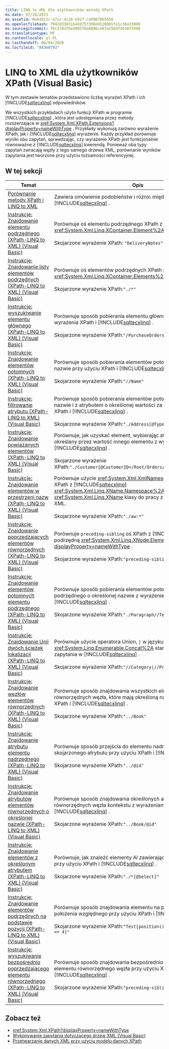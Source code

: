 ```yaml
---
title: LINQ to XML dla użytkowników metody XPath
ms.date: 07/20/2015
ms.assetid: 0e64911c-a7cc-4c20-b927-ca99078b5656
ms.openlocfilehash: 7942d33831644875f390e9128965fe1c36433808
ms.sourcegitcommit: f8c270376ed905f6a8896ce0fe25b4f4b38ff498
ms.translationtype: MT
ms.contentlocale: pl-PL
ms.lasthandoff: 06/04/2020
ms.locfileid: "84368793"
---
```

# <a name="linq-to-xml-for-xpath-users-visual-basic"></a>LINQ to XML dla użytkowników XPath (Visual Basic)

W tym zestawie tematów przedstawiono liczbę wyrażeń XPath i ich [!INCLUDE[sqltecxlinq](~/includes/sqltecxlinq-md.md)] odpowiedników.  
  
 We wszystkich przykładach użyto funkcji XPath w programie [!INCLUDE[sqltecxlinq](~/includes/sqltecxlinq-md.md)] , która jest udostępniana przez metody rozszerzające w <xref:System.Xml.XPath.Extensions?displayProperty=nameWithType> . Przykłady wykonują zarówno wyrażenie XPath, jak i [!INCLUDE[sqltecxlinq](~/includes/sqltecxlinq-md.md)] wyrażenie. Każdy przykład porównuje wyniki obu zapytań, sprawdzając, czy wyrażenie XPath jest funkcjonalnie równoważne z [!INCLUDE[sqltecxlinq](~/includes/sqltecxlinq-md.md)] kwerendą. Ponieważ oba typy zapytań zwracają węzły z tego samego drzewa XML, porównanie wyników zapytania jest tworzone przy użyciu tożsamości referencyjnej.  
  
## <a name="in-this-section"></a>W tej sekcji  
  
|Temat|Opis|  
|-----------|-----------------|  
|[Porównanie metody XPath i LINQ to XML](../../../../csharp/programming-guide/concepts/linq/comparison-of-xpath-and-linq-to-xml.md)|Zawiera omówienie podobieństw i różnic między XPath i [!INCLUDE[sqltecxlinq](~/includes/sqltecxlinq-md.md)] .|  
|[Instrukcje: Znajdowanie elementu podrzędnego (XPath-LINQ to XML) (Visual Basic)](how-to-find-a-child-element-xpath-linq-to-xml.md)|Porównuje oś elementu podrzędnego XPath z [!INCLUDE[sqltecxlinq](~/includes/sqltecxlinq-md.md)] <xref:System.Xml.Linq.XContainer.Element%2A> metodą.<br /><br /> Skojarzone wyrażenie XPath: `"DeliveryNotes"` .|  
|[Instrukcje: Znajdowanie listy elementów podrzędnych (XPath-LINQ to XML) (Visual Basic)](how-to-find-a-list-of-child-elements-xpath-linq-to-xml.md)|Porównuje oś elementów podrzędnych XPath z [!INCLUDE[sqltecxlinq](~/includes/sqltecxlinq-md.md)] <xref:System.Xml.Linq.XContainer.Elements%2A> osią.<br /><br /> Skojarzone wyrażenie XPath:`"./*"`|  
|[Instrukcje: wyszukiwanie elementu głównego (XPath-LINQ to XML) (Visual Basic)](how-to-find-the-root-element-xpath-linq-to-xml.md)|Porównuje sposób pobierania elementu głównego za pomocą wyrażenia XPath i [!INCLUDE[sqltecxlinq](~/includes/sqltecxlinq-md.md)] .<br /><br /> Skojarzone wyrażenie XPath:`"/PurchaseOrders"`|  
|[Instrukcje: Znajdowanie elementów potomnych (XPath-LINQ to XML) (Visual Basic)](how-to-find-descendant-elements-xpath-linq-to-xml.md)|Porównuje sposób pobierania elementów potomnych o określonej nazwie przy użyciu XPath i [!INCLUDE[sqltecxlinq](~/includes/sqltecxlinq-md.md)] .<br /><br /> Skojarzone wyrażenie XPath:`"//Name"`|  
|[Instrukcje: filtrowanie atrybutu (XPath-LINQ to XML) (Visual Basic)](how-to-filter-on-an-attribute-xpath-linq-to-xml.md)|Porównuje sposób pobierania elementów potomnych o określonej nazwie i z atrybutem o określonej wartości za pomocą wyrażenia XPath i [!INCLUDE[sqltecxlinq](~/includes/sqltecxlinq-md.md)] .<br /><br /> Skojarzone wyrażenie XPath:`"./Address[@Type='Shipping']"`|  
|[Instrukcje: Znajdowanie powiązanych elementów (XPath-LINQ to XML) (Visual Basic)](how-to-find-related-elements-xpath-linq-to-xml.md)|Porównuje, jak uzyskać element, wybierając atrybut, który jest określany przez wartość innego elementu z wyrażeniem XPath i [!INCLUDE[sqltecxlinq](~/includes/sqltecxlinq-md.md)] .<br /><br /> Skojarzone wyrażenie XPath:`"./Customer[@CustomerID=/Root/Orders/Order[12]/CustomerID]"`|  
|[Instrukcje: Znajdowanie elementów w przestrzeni nazw (XPath-LINQ to XML) (Visual Basic)](how-to-find-elements-in-a-namespace.md)|Porównuje użycie <xref:System.Xml.XmlNamespaceManager> klasy XPath z [!INCLUDE[sqltecxlinq](~/includes/sqltecxlinq-md.md)] <xref:System.Xml.Linq.XName.Namespace%2A> właściwością <xref:System.Xml.Linq.XName> klasy do pracy z przestrzeniami nazw XML.<br /><br /> Skojarzone wyrażenie XPath:`"./aw:*"`|  
|[Instrukcje: Znajdowanie poprzedzających elementów równorzędnych (XPath-LINQ to XML) (Visual Basic)](how-to-find-preceding-siblings-xpath-linq-to-xml.md)|Porównuje `preceding-sibling` oś XPath z [!INCLUDE[sqltecxlinq](~/includes/sqltecxlinq-md.md)] osią podrzędną <xref:System.Xml.Linq.XNode.ElementsBeforeSelf%2A?displayProperty=nameWithType> .<br /><br /> Skojarzone wyrażenie XPath:`"preceding-sibling::*"`|  
|[Instrukcje: Znajdowanie elementów potomnych elementu podrzędnego (XPath-LINQ to XML) (Visual Basic)](how-to-find-descendants-of-a-child-element-xpath-linq-to-xml.md)|Porównuje sposób pobierania elementów potomnych elementu podrzędnego o określonej nazwie z wyrażeniem XPath i [!INCLUDE[sqltecxlinq](~/includes/sqltecxlinq-md.md)] .<br /><br /> Skojarzone wyrażenie XPath:`"./Paragraph//Text/text()"`|  
|[Instrukcje: Znajdowanie Unii dwóch ścieżek lokalizacji (XPath-LINQ to XML) (Visual Basic)](how-to-find-a-union-of-two-location-paths-xpath.md)|Porównuje użycie operatora Union, <code>&#124;</code> w języku XPath ze <xref:System.Linq.Enumerable.Concat%2A> standardowym operatorem zapytania w [!INCLUDE[sqltecxlinq](~/includes/sqltecxlinq-md.md)] .<br /><br /> Skojarzone wyrażenie XPath:<code>"//Category&#124;//Price"</code>|  
|[Instrukcje: Znajdowanie węzłów elementów równorzędnych (XPath-LINQ to XML) (Visual Basic)](how-to-find-sibling-nodes-xpath-linq-to-xml.md)|Porównuje sposób znajdowania wszystkich elementów równorzędnych węzła, które mają określoną nazwę z wyrażeniami XPath i [!INCLUDE[sqltecxlinq](~/includes/sqltecxlinq-md.md)] .<br /><br /> Skojarzone wyrażenie XPath:`"../Book"`|  
|[Instrukcje: Znajdowanie atrybutu elementu nadrzędnego (XPath-LINQ to XML) (Visual Basic)](how-to-find-an-attribute-of-the-parent-xpath-linq-to-xml.md)|Porównuje sposób przejścia do elementu nadrzędnego i znajdowania skojarzonego atrybutu przy użyciu XPath i [!INCLUDE[sqltecxlinq](~/includes/sqltecxlinq-md.md)] .<br /><br /> Skojarzone wyrażenie XPath:`"../@id"`|  
|[Instrukcje: Znajdowanie atrybutów elementów równorzędnych o określonej nazwie (XPath-LINQ to XML) (Visual Basic)](how-to-find-attributes-of-siblings-with-a-specific-name.md)|Porównuje sposób znajdowania określonych atrybutów elementów równorzędnych węzła kontekstu z wyrażeniami XPath i [!INCLUDE[sqltecxlinq](~/includes/sqltecxlinq-md.md)] .<br /><br /> Skojarzone wyrażenie XPath:`"../Book/@id"`|  
|[Instrukcje: Znajdowanie elementów z określonym atrybutem (XPath-LINQ to XML) (Visual Basic)](how-to-find-elements-with-a-specific-attribute.md)|Porównuje, jak znaleźć elementy Al zawierające określony atrybut przy użyciu XPath i [!INCLUDE[sqltecxlinq](~/includes/sqltecxlinq-md.md)] .<br /><br /> Skojarzone wyrażenie XPath:`"./*[@Select]"`|  
|[Instrukcje: Znajdowanie elementów podrzędnych na podstawie pozycji (XPath-LINQ to XML) (Visual Basic)](how-to-find-child-elements-based-on-position.md)|Porównuje sposób znajdowania elementu na podstawie jego położenia względnego przy użyciu XPath i [!INCLUDE[sqltecxlinq](~/includes/sqltecxlinq-md.md)] .<br /><br /> Skojarzone wyrażenie XPath:`"Test[position() >= 2 and position() <= 4]"`|  
|[Instrukcje: wyszukiwanie bezpośrednio poprzedzającego elementu równorzędnego (XPath-LINQ to XML) (Visual Basic)](how-to-find-the-immediate-preceding-sibling-xpath-linq-to-xml.md)|Porównuje sposób znajdowania bezpośrednio poprzedzającego elementu równorzędnego węzła przy użyciu XPath i [!INCLUDE[sqltecxlinq](~/includes/sqltecxlinq-md.md)] .<br /><br /> Skojarzone wyrażenie XPath:`"preceding-sibling::*[1]"`|  
  
## <a name="see-also"></a>Zobacz też

- <xref:System.Xml.XPath?displayProperty=nameWithType>
- [Wykonywanie zapytania dotyczącego drzew XML (Visual Basic)](querying-xml-trees.md)
- [Przetwarzanie danych XML przy użyciu modelu danych XPath](../../../../standard/data/xml/process-xml-data-using-the-xpath-data-model.md)
